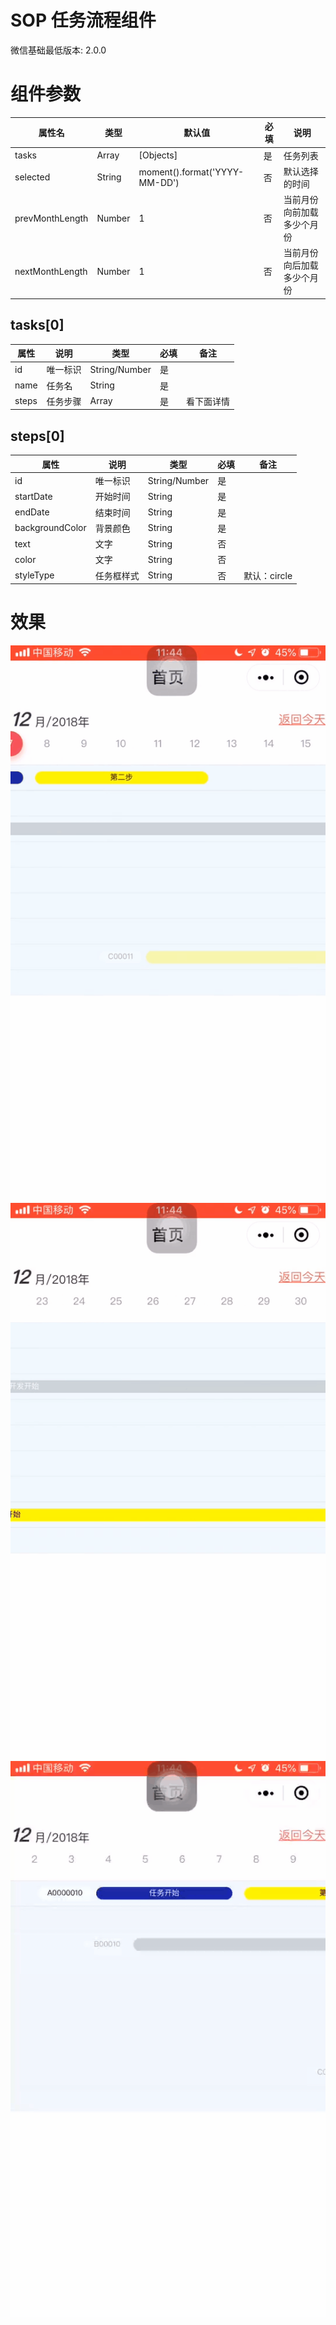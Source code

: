# SOP 任务流程组件

微信基础最低版本: 2.0.0

# 组件参数

| 属性名 | 类型 | 默认值 | 必填 | 说明 |
| ---  | ---- | ------ | ---- | ---- |
|tasks| Array | [Objects] | 是 | 任务列表 |
|selected|String| moment().format('YYYY-MM-DD') | 否 | 默认选择的时间 |
|prevMonthLength| Number | 1 | 否 | 当前月份向前加载多少个月份 |
|nextMonthLength| Number | 1 | 否 | 当前月份向后加载多少个月份 | 

## tasks[0]

|属性|说明|类型|必填|备注|
|--|--|--|--|--|
|id|唯一标识|String/Number|是||
|name|任务名|String|是||
|steps|任务步骤|Array|是|看下面详情|

## steps[0]

|属性|说明|类型|必填|备注|
|--|--|--|--|--|
|id|唯一标识|String/Number|是||
|startDate|开始时间|String|是||
|endDate|结束时间|String|是||
|backgroundColor|背景颜色|String|是||
|text|文字|String|否||
|color|文字|String|否||
|styleType|任务框样式|String|否|默认：circle|

# 效果

![效果1](./gantt_image_01.gif)
![效果2](./gantt_image_02.gif)
![效果3](./gantt_image_03.gif)

